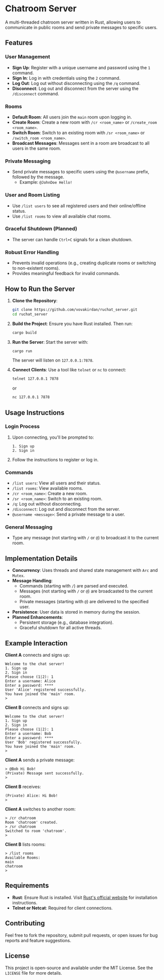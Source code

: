 # Chatroom Server

A multi-threaded chatroom server written in Rust, allowing users to communicate in public rooms and send private messages to specific users.

## Features

### User Management
- **Sign Up**: Register with a unique username and password using the `1` command.
- **Sign In**: Log in with credentials using the `2` command.
- **Log Out**: Log out without disconnecting using the `/q` command.
- **Disconnect**: Log out and disconnect from the server using the `/disconnect` command.

### Rooms
- **Default Room**: All users join the `main` room upon logging in.
- **Create Room**: Create a new room with `/cr <room_name>` or `/create_room <room_name>`.
- **Switch Room**: Switch to an existing room with `/sr <room_name>` or `/switch_room <room_name>`.
- **Broadcast Messages**: Messages sent in a room are broadcast to all users in the same room.

### Private Messaging
- Send private messages to specific users using the `@username` prefix, followed by the message.
  - Example: `@JohnDoe Hello!`

### User and Room Listing
- Use `/list users` to see all registered users and their online/offline status.
- Use `/list rooms` to view all available chat rooms.

### Graceful Shutdown (Planned)
- The server can handle `Ctrl+C` signals for a clean shutdown.

### Robust Error Handling
- Prevents invalid operations (e.g., creating duplicate rooms or switching to non-existent rooms).
- Provides meaningful feedback for invalid commands.

## How to Run the Server

1. **Clone the Repository**:
   ```bash
   git clone https://github.com/vovakirdan/ruchat_server.git
   cd ruchat_server
   ```

2. **Build the Project**:
   Ensure you have Rust installed. Then run:
   ```bash
   cargo build
   ```

3. **Run the Server**:
   Start the server with:
   ```bash
   cargo run
   ```
   The server will listen on `127.0.0.1:7878`.

4. **Connect Clients**:
   Use a tool like `telnet` or `nc` to connect:
   ```bash
   telnet 127.0.0.1 7878
   ```
   or
   ```bash
   nc 127.0.0.1 7878
   ```

## Usage Instructions

### Login Process
1. Upon connecting, you'll be prompted to:
   ```
   1. Sign up
   2. Sign in
   ```
2. Follow the instructions to register or log in.

### Commands
- `/list users`: View all users and their status.
- `/list rooms`: View available rooms.
- `/cr <room_name>`: Create a new room.
- `/sr <room_name>`: Switch to an existing room.
- `/q`: Log out without disconnecting.
- `/disconnect`: Log out and disconnect from the server.
- `@username <message>`: Send a private message to a user.

### General Messaging
- Type any message (not starting with `/` or `@`) to broadcast it to the current room.

## Implementation Details

- **Concurrency**: Uses threads and shared state management with `Arc` and `Mutex`.
- **Message Handling**:
  - Commands (starting with `/`) are parsed and executed.
  - Messages (not starting with `/` or `@`) are broadcasted to the current room.
  - Private messages (starting with `@`) are delivered to the specified user.
- **Persistence**: User data is stored in memory during the session.
- **Planned Enhancements**:
  - Persistent storage (e.g., database integration).
  - Graceful shutdown for all active threads.

## Example Interaction

**Client A** connects and signs up:
```
Welcome to the chat server!
1. Sign up
2. Sign in
Please choose (1|2): 1
Enter a username: Alice
Enter a password: ****
User 'Alice' registered successfully.
You have joined the 'main' room.
>
```

**Client B** connects and signs up:
```
Welcome to the chat server!
1. Sign up
2. Sign in
Please choose (1|2): 1
Enter a username: Bob
Enter a password: ****
User 'Bob' registered successfully.
You have joined the 'main' room.
>
```

**Client A** sends a private message:
```
> @Bob Hi Bob!
(Private) Message sent successfully.
>
```

**Client B** receives:
```
(Private) Alice: Hi Bob!
>
```

**Client A** switches to another room:
```
> /cr chatroom
Room 'chatroom' created.
> /sr chatroom
Switched to room 'chatroom'.
>
```

**Client B** lists rooms:
```
> /list rooms
Available Rooms:
main
chatroom
>
```

## Requirements

- **Rust**: Ensure Rust is installed. Visit [Rust's official website](https://www.rust-lang.org/) for installation instructions.
- **Telnet or Netcat**: Required for client connections.

## Contributing

Feel free to fork the repository, submit pull requests, or open issues for bug reports and feature suggestions.

## License

This project is open-source and available under the MIT License. See the `LICENSE` file for more details.